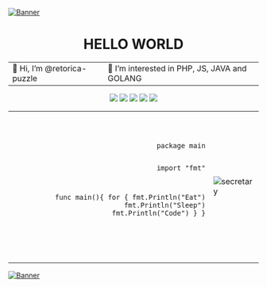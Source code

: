 [![Banner](https://cdn.pixabay.com/photo/2019/10/27/21/13/flowers-4582844_960_720.png)]()
<!-- [![Visits Badge](https://badges.pufler.dev/visits/braydoncoyer/braydoncoyer)](https:braydoncoyer.dev)
[![Twitter Badge](https://img.shields.io/badge/Twitter-Profile-informational?style=flat&logo=twitter&logoColor=white&color=1CA2F1)](https://twitter.com/BraydonCoyer)
[![LinkedIn Badge](https://img.shields.io/badge/LinkedIn-Profile-informational?style=flat&logo=linkedin&logoColor=white&color=0D76A8)](https://www.linkedin.com/in/braydon-coyer/)
[![CodePen Badge](https://img.shields.io/badge/CodePen-Profile-informational?style=flat&logo=codepen&logoColor=white&color=black)](https://codepen.io/braydoncoyer) -->
  <h1 align="center">HELLO WORLD</h1>
  <table align="center">
    <tr>
      <td>
    👋 Hi, I’m @retorica-puzzle
      </td>
      <td>
    👀 I’m interested in PHP, JS, JAVA and GOLANG
      </td>
    </tr>
  </table>
  <p align="center">
   <img src="https://img.icons8.com/officel/144/000000/php-logo.png"/>
  <img src="https://img.icons8.com/color/144/000000/wordpress.png"/>
    <img src="https://img.icons8.com/color/144/000000/javascript--v1.png"/>
    <img src="https://img.icons8.com/color/144/000000/java-coffee-cup-logo--v1.png"/>
    <img src="https://img.icons8.com/color/144/000000/golang.png"/>
  </p>
<table align="center">
  <tr>
    <td>
<pre align="right">
<code>
<p>
package main

import "fmt"

func main(){
    for {
        fmt.Println("Eat")
	      fmt.Println("Sleep")
	      fmt.Println("Code")
    }
}
</p>
</code>
</pre>
    </td>
    <td>
<img src="https://png2.cleanpng.com/sh/ac82670613897f8ebba4ae10031e9ef8/L0KzQYm3VMI2N6dsfZH0aYP2gLBuTgRpfZ9zjeU2Znn2eH7qjPlxNZJ3jJ98d3nwfbr1h71ncaRtRadqZUG1c7W3V8g4O2E7RqgEMUK2RIaCUcUzPGg1Tqc6MkS8Q4W1kP5o/kisspng-thunnus-fish-clip-art-swimming-fish-5ae12cd0787306.6912345915247065124934.png" alt="secretary"/>
    </td>
  </tr>
</table>

[![Banner](https://cdn.pixabay.com/photo/2019/10/27/21/13/flowers-4582844_960_720.png)]()

<!---
retorica-puzzle/retorica-puzzle is a ✨ special ✨ repository because its `README.md` (this file) appears on your GitHub profile.
You can click the Preview link to take a look at your changes.
--->
